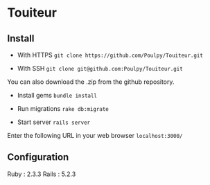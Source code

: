 # Touiteur

## Install

* With HTTPS
`git clone https://github.com/Poulpy/Touiteur.git`

* With SSH
`git clone git@github.com:Poulpy/Touiteur.git`

You can also download the .zip from the github repository.




* Install gems
`bundle install`

* Run migrations
`rake db:migrate`

* Start server
`rails server`

Enter the following URL in your web browser
`localhost:3000/`

## Configuration

Ruby  : 2.3.3
Rails : 5.2.3
